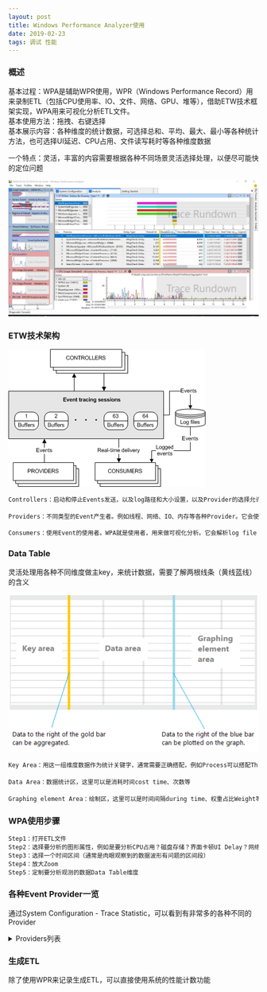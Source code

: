 ```yaml
---
layout: post
title: Windows Performance Analyzer使用
date: 2019-02-23
tags: 调试 性能
---
```


### 概述

基本过程：WPA是辅助WPR使用，WPR（Windows Performance Record）用来录制ETL（包括CPU使用率、IO、文件、网络、GPU、堆等），借助ETW技术框架实现，WPA用来可视化分析ETL文件。  
基本使用方法：拖拽、右键选择  
基本展示内容：各种维度的统计数据，可选择总和、平均、最大、最小等各种统计方法，也可选择UI延迟、CPU占用、文件读写耗时等各种维度数据  

一个特点：灵活，丰富的内容需要根据各种不同场景灵活选择处理，以便尽可能快的定位问题  

![jpg](/images/post/wpt/1.jpg)

### ETW技术架构

![png](/images/post/wpt/etdiag2.png)

```txt
Controllers：启动和停止Events发送，以及log路径和大小设置，以及Provider的选择允许。WPR（Windows Performance Record）就是一个Controller。它会使用StartTrace等API

Providers：不同类型的Event产生者。例如线程、网络、IO、内存等各种Provider。它会使用WriteEvent

Consumers：使用Event的使用者。WPA就是使用者，用来做可视化分析。它会解析log file
```

### Data Table

灵活处理用各种不同维度做主key，来统计数据，需要了解两根线条（黄线蓝线）的含义

![png](/images/post/wpt/3VD_2DataTable.png)  

```txt
Key Area：用这一组维度数据作为统计关键字，通常需要正确搭配，例如Process可以搭配Thread

Data Area：数据统计区，这里可以是消耗时间cost time、次数等

Graphing element Area：绘制区，这里可以是时间间隔during time、权重占比Weight等
```

### WPA使用步骤

```txt
Step1：打开ETL文件
Step2：选择要分析的图形属性，例如是要分析CPU占用？磁盘存储？界面卡顿UI Delay？网络？内存使用？
Step3：选择一个时间区间（通常是肉眼观察到的数据波形有问题的区间段）
Step4：放大Zoom
Step5：定制要分析观测的数据Data Table维度
```

### 各种Event Provider一览

通过System Configuration - Trace Statistic，可以看到有非常多的各种不同的Provider

<details>
<summary>Providers列表</summary>

<table>
  <thead>
    <tr>
      <th>Line #</th>
      <th>Provider Name</th>
      <th>Event Name</th>
      <th>Count</th>
    </tr>
  </thead>
  <tbody>
    <tr>
      <td>1</td>
      <td>d00792da-07b7-40f5-97eb-5d974e054740</td>
      <td><Unknown></td>
      <td>27</td>
    </tr>
    <tr>
      <td>2</td>
      <td>a688ee40-d8d9-4736-b6f9-6b74935ba3b1</td>
      <td><Unknown></td>
      <td>652</td>
    </tr>
    <tr>
      <td>3</td>
      <td>WinSATAssessment</td>
      <td>&nbsp;</td>
      <td>3</td>
    </tr>
    <tr>
      <td>4</td>
      <td>&nbsp;</td>
      <td>WinSAT: WinSPR Compressed Info</td>
      <td>1</td>
    </tr>
    <tr>
      <td>5</td>
      <td>&nbsp;</td>
      <td>WinSAT: Metrics Compressed Info</td>
      <td>1</td>
    </tr>
    <tr>
      <td>6</td>
      <td>&nbsp;</td>
      <td>WinSAT: SystemConfig Compressed Info</td>
      <td>1</td>
    </tr>
    <tr>
      <td>7</td>
      <td>Thread</td>
      <td>&nbsp;</td>
      <td>143991</td>
    </tr>
    <tr>
      <td>8</td>
      <td>&nbsp;</td>
      <td>Thread: Create</td>
      <td>95</td>
    </tr>
    <tr>
      <td>9</td>
      <td>&nbsp;</td>
      <td>Thread: Delete</td>
      <td>159</td>
    </tr>
    <tr>
      <td>10</td>
      <td>&nbsp;</td>
      <td>Thread: Start Rundown</td>
      <td>2490</td>
    </tr>
    <tr>
      <td>11</td>
      <td>&nbsp;</td>
      <td>Thread: End Rundown</td>
      <td>2428</td>
    </tr>
    <tr>
      <td>12</td>
      <td>&nbsp;</td>
      <td>Thread: CSwitch</td>
      <td>85467</td>
    </tr>
    <tr>
      <td>13</td>
      <td>&nbsp;</td>
      <td>Thread: SetPriority</td>
      <td>860</td>
    </tr>
    <tr>
      <td>14</td>
      <td>&nbsp;</td>
      <td>Thread: SetBasePriority</td>
      <td>5362</td>
    </tr>
    <tr>
      <td>15</td>
      <td>&nbsp;</td>
      <td>Thread: ReadyThread</td>
      <td>46270</td>
    </tr>
    <tr>
      <td>16</td>
      <td>&nbsp;</td>
      <td>Thread: Set Page Priority</td>
      <td>167</td>
    </tr>
    <tr>
      <td>17</td>
      <td>&nbsp;</td>
      <td>Thread: Set I/O Priority</td>
      <td>100</td>
    </tr>
    <tr>
      <td>18</td>
      <td>&nbsp;</td>
      <td>Thread [Provider]</td>
      <td>401</td>
    </tr>
    <tr>
      <td>19</td>
      <td>&nbsp;</td>
      <td>Thread: Set Ideal Processor</td>
      <td>97</td>
    </tr>
    <tr>
      <td>20</td>
      <td>&nbsp;</td>
      <td>Thread: Set User Ideal Processor</td>
      <td>95</td>
    </tr>
    <tr>
      <td>21</td>
      <td>SysConfigEx</td>
      <td>&nbsp;</td>
      <td>63</td>
    </tr>
    <tr>
      <td>22</td>
      <td>&nbsp;</td>
      <td>SysConfigEx: BuildInfo</td>
      <td>1</td>
    </tr>
    <tr>
      <td>23</td>
      <td>&nbsp;</td>
      <td>SysConfigEx: SystemPaths</td>
      <td>1</td>
    </tr>
    <tr>
      <td>24</td>
      <td>&nbsp;</td>
      <td>SysConfigEx: UnknownVolume</td>
      <td>1</td>
    </tr>
    <tr>
      <td>25</td>
      <td>&nbsp;</td>
      <td>SysConfigEx: VolumeMapping</td>
      <td>13</td>
    </tr>
    <tr>
      <td>26</td>
      <td>&nbsp;</td>
      <td>SysConfigEx: NetworkInterface</td>
      <td>46</td>
    </tr>
    <tr>
      <td>27</td>
      <td>&nbsp;</td>
      <td>SysConfigEx [Provider]</td>
      <td>1</td>
    </tr>
    <tr>
      <td>28</td>
      <td>SysConfig</td>
      <td>&nbsp;</td>
      <td>455</td>
    </tr>
    <tr>
      <td>29</td>
      <td>&nbsp;</td>
      <td>SysConfig: CPUs</td>
      <td>1</td>
    </tr>
    <tr>
      <td>30</td>
      <td>&nbsp;</td>
      <td>SysConfig: Physical Disks</td>
      <td>2</td>
    </tr>
    <tr>
      <td>31</td>
      <td>&nbsp;</td>
      <td>SysConfig: Logical Disks</td>
      <td>7</td>
    </tr>
    <tr>
      <td>32</td>
      <td>&nbsp;</td>
      <td>SysConfig: Network Cards</td>
      <td>5</td>
    </tr>
    <tr>
      <td>33</td>
      <td>&nbsp;</td>
      <td>SysConfig: Video Adapters</td>
      <td>2</td>
    </tr>
    <tr>
      <td>34</td>
      <td>&nbsp;</td>
      <td>SysConfig: Services</td>
      <td>283</td>
    </tr>
    <tr>
      <td>35</td>
      <td>&nbsp;</td>
      <td>SysConfig: Power Management</td>
      <td>1</td>
    </tr>
    <tr>
      <td>36</td>
      <td>&nbsp;</td>
      <td>SysConfig: IRQs</td>
      <td>16</td>
    </tr>
    <tr>
      <td>37</td>
      <td>&nbsp;</td>
      <td>SysConfig: PnP Devices</td>
      <td>117</td>
    </tr>
    <tr>
      <td>38</td>
      <td>&nbsp;</td>
      <td>SysConfig: NUMA Nodes</td>
      <td>1</td>
    </tr>
    <tr>
      <td>39</td>
      <td>&nbsp;</td>
      <td>SysConfig: Platform</td>
      <td>1</td>
    </tr>
    <tr>
      <td>40</td>
      <td>&nbsp;</td>
      <td>SysConfig: Processor Group Configuration</td>
      <td>1</td>
    </tr>
    <tr>
      <td>41</td>
      <td>&nbsp;</td>
      <td>SysConfig: Processor Mapping</td>
      <td>1</td>
    </tr>
    <tr>
      <td>42</td>
      <td>&nbsp;</td>
      <td>SysConfig: Display DPI</td>
      <td>1</td>
    </tr>
    <tr>
      <td>43</td>
      <td>&nbsp;</td>
      <td>SysConfig: Code Integrity</td>
      <td>1</td>
    </tr>
    <tr>
      <td>44</td>
      <td>&nbsp;</td>
      <td>SysConfig: Machine Id</td>
      <td>1</td>
    </tr>
    <tr>
      <td>45</td>
      <td>&nbsp;</td>
      <td>SysConfig [Provider]</td>
      <td>14</td>
    </tr>
    <tr>
      <td>46</td>
      <td>StackWalk</td>
      <td>Stack Walk</td>
      <td>1260641</td>
    </tr>
    <tr>
      <td>47</td>
      <td>Process</td>
      <td>&nbsp;</td>
      <td>594</td>
    </tr>
    <tr>
      <td>48</td>
      <td>&nbsp;</td>
      <td>Process: Create</td>
      <td>1</td>
    </tr>
    <tr>
      <td>49</td>
      <td>&nbsp;</td>
      <td>Process: Delete</td>
      <td>6</td>
    </tr>
    <tr>
      <td>50</td>
      <td>&nbsp;</td>
      <td>Process: Start Rundown</td>
      <td>154</td>
    </tr>
    <tr>
      <td>51</td>
      <td>&nbsp;</td>
      <td>Process: End Rundown</td>
      <td>149</td>
    </tr>
    <tr>
      <td>52</td>
      <td>&nbsp;</td>
      <td>Process [Provider]</td>
      <td>6</td>
    </tr>
    <tr>
      <td>53</td>
      <td>&nbsp;</td>
      <td>Process: PerfCounters: End</td>
      <td>6</td>
    </tr>
    <tr>
      <td>54</td>
      <td>&nbsp;</td>
      <td>Process: PerfCounters: Rundown</td>
      <td>149</td>
    </tr>
    <tr>
      <td>55</td>
      <td>&nbsp;</td>
      <td>Process: Zombie</td>
      <td>123</td>
    </tr>
    <tr>
      <td>56</td>
      <td>Power</td>
      <td>&nbsp;</td>
      <td>113</td>
    </tr>
    <tr>
      <td>57</td>
      <td>&nbsp;</td>
      <td>Power: Perf State Change</td>
      <td>4</td>
    </tr>
    <tr>
      <td>58</td>
      <td>&nbsp;</td>
      <td>Power: Idle State Change</td>
      <td>109</td>
    </tr>
    <tr>
      <td>59</td>
      <td>Pool</td>
      <td>&nbsp;</td>
      <td>626357</td>
    </tr>
    <tr>
      <td>60</td>
      <td>&nbsp;</td>
      <td>Pool: Allocate</td>
      <td>241999</td>
    </tr>
    <tr>
      <td>61</td>
      <td>&nbsp;</td>
      <td>Pool: Allocate Session</td>
      <td>7365</td>
    </tr>
    <tr>
      <td>62</td>
      <td>&nbsp;</td>
      <td>Pool: Free</td>
      <td>368975</td>
    </tr>
    <tr>
      <td>63</td>
      <td>&nbsp;</td>
      <td>Pool: Free Session</td>
      <td>7643</td>
    </tr>
    <tr>
      <td>64</td>
      <td>&nbsp;</td>
      <td>Pool: PoolSnap Start Rundown</td>
      <td>24</td>
    </tr>
    <tr>
      <td>65</td>
      <td>&nbsp;</td>
      <td>Pool: PoolSnap End Rundown</td>
      <td>24</td>
    </tr>
    <tr>
      <td>66</td>
      <td>&nbsp;</td>
      <td>Pool: BigPoolSnap Start Rundown</td>
      <td>149</td>
    </tr>
    <tr>
      <td>67</td>
      <td>&nbsp;</td>
      <td>Pool: BigPoolSnap End Rundown</td>
      <td>146</td>
    </tr>
    <tr>
      <td>68</td>
      <td>&nbsp;</td>
      <td>Pool: PoolSnap Session Start Rundown</td>
      <td>5</td>
    </tr>
    <tr>
      <td>69</td>
      <td>&nbsp;</td>
      <td>Pool: PoolSnap Session End Rundown</td>
      <td>5</td>
    </tr>
    <tr>
      <td>70</td>
      <td>&nbsp;</td>
      <td>Pool: BigPoolSnap Session Start Rundown</td>
      <td>11</td>
    </tr>
    <tr>
      <td>71</td>
      <td>&nbsp;</td>
      <td>Pool: BigPoolSnap Session End Rundown</td>
      <td>11</td>
    </tr>
    <tr>
      <td>72</td>
      <td>Perfinfo</td>
      <td>&nbsp;</td>
      <td>1568074</td>
    </tr>
    <tr>
      <td>73</td>
      <td>&nbsp;</td>
      <td>Mark</td>
      <td>3</td>
    </tr>
    <tr>
      <td>74</td>
      <td>&nbsp;</td>
      <td>Sampled Profile</td>
      <td>13853</td>
    </tr>
    <tr>
      <td>75</td>
      <td>&nbsp;</td>
      <td>Message Signaled Interrupt</td>
      <td>5468</td>
    </tr>
    <tr>
      <td>76</td>
      <td>&nbsp;</td>
      <td>SysCall: Enter</td>
      <td>769129</td>
    </tr>
    <tr>
      <td>77</td>
      <td>&nbsp;</td>
      <td>SysCall: Exit</td>
      <td>767373</td>
    </tr>
    <tr>
      <td>78</td>
      <td>&nbsp;</td>
      <td>Interrupt</td>
      <td>190</td>
    </tr>
    <tr>
      <td>79</td>
      <td>&nbsp;</td>
      <td>Dpc</td>
      <td>12056</td>
    </tr>
    <tr>
      <td>80</td>
      <td>&nbsp;</td>
      <td>Sampled Profile Freq: Start Rundown</td>
      <td>1</td>
    </tr>
    <tr>
      <td>81</td>
      <td>&nbsp;</td>
      <td>Sampled Profile Freq: End Rundown</td>
      <td>1</td>
    </tr>
    <tr>
      <td>82</td>
      <td>PageFault</td>
      <td>&nbsp;</td>
      <td>135319</td>
    </tr>
    <tr>
      <td>83</td>
      <td>&nbsp;</td>
      <td>PageFault: Transition</td>
      <td>38820</td>
    </tr>
    <tr>
      <td>84</td>
      <td>&nbsp;</td>
      <td>PageFault: Demand Zero</td>
      <td>47925</td>
    </tr>
    <tr>
      <td>85</td>
      <td>&nbsp;</td>
      <td>PageFault: Copy on Write</td>
      <td>76</td>
    </tr>
    <tr>
      <td>86</td>
      <td>&nbsp;</td>
      <td>PageFault: Guard Page</td>
      <td>60</td>
    </tr>
    <tr>
      <td>87</td>
      <td>&nbsp;</td>
      <td>PageFault: Hard Page Fault</td>
      <td>16401</td>
    </tr>
    <tr>
      <td>88</td>
      <td>&nbsp;</td>
      <td>PageFault [Provider]</td>
      <td>34</td>
    </tr>
    <tr>
      <td>89</td>
      <td>&nbsp;</td>
      <td>Hardfault</td>
      <td>5150</td>
    </tr>
    <tr>
      <td>90</td>
      <td>&nbsp;</td>
      <td>Memory: VirtualAlloc</td>
      <td>1269</td>
    </tr>
    <tr>
      <td>91</td>
      <td>&nbsp;</td>
      <td>Memory: VirtualFree</td>
      <td>855</td>
    </tr>
    <tr>
      <td>92</td>
      <td>&nbsp;</td>
      <td>Memory: MemInfo</td>
      <td>27</td>
    </tr>
    <tr>
      <td>93</td>
      <td>&nbsp;</td>
      <td>Memory: MMStat</td>
      <td>1</td>
    </tr>
    <tr>
      <td>94</td>
      <td>&nbsp;</td>
      <td>Memory: MemInfoExWS</td>
      <td>27</td>
    </tr>
    <tr>
      <td>95</td>
      <td>&nbsp;</td>
      <td>Memory: MemInfoExSessionWS</td>
      <td>27</td>
    </tr>
    <tr>
      <td>96</td>
      <td>&nbsp;</td>
      <td>Memory: VirtualAlloc Start Rundown</td>
      <td>12434</td>
    </tr>
    <tr>
      <td>97</td>
      <td>&nbsp;</td>
      <td>Memory: VirtualAlloc End Rundown</td>
      <td>12213</td>
    </tr>
    <tr>
      <td>98</td>
      <td>Microsoft-Windows-Win32k</td>
      <td>&nbsp;</td>
      <td>13925</td>
    </tr>
    <tr>
      <td>99</td>
      <td>&nbsp;</td>
      <td>Microsoft-Windows-Win32k/ThreadInfoRundown/win:Info</td>
      <td>778</td>
    </tr>
    <tr>
      <td>100</td>
      <td>&nbsp;</td>
      <td>Microsoft-Windows-Win32k/QueuePostMessage/win:Info</td>
      <td>4994</td>
    </tr>
    <tr>
      <td>101</td>
      <td>&nbsp;</td>
      <td>Microsoft-Windows-Win32k/SendMessage/win:Start</td>
      <td>31</td>
    </tr>
    <tr>
      <td>102</td>
      <td>&nbsp;</td>
      <td>Microsoft-Windows-Win32k/RetrievePostMessage/win:Info</td>
      <td>7296</td>
    </tr>
    <tr>
      <td>103</td>
      <td>&nbsp;</td>
      <td>Microsoft-Windows-Win32k/RetrieveSendMessage/win:Start</td>
      <td>31</td>
    </tr>
    <tr>
      <td>104</td>
      <td>&nbsp;</td>
      <td>Microsoft-Windows-Win32k/RetrieveInputMessage/win:Info</td>
      <td>201</td>
    </tr>
    <tr>
      <td>105</td>
      <td>&nbsp;</td>
      <td>Microsoft-Windows-Win32k/RetrievePseudoMessage/win:Info</td>
      <td>37</td>
    </tr>
    <tr>
      <td>106</td>
      <td>&nbsp;</td>
      <td>Microsoft-Windows-Win32k/WakePump/win:Info</td>
      <td>228</td>
    </tr>
    <tr>
      <td>107</td>
      <td>&nbsp;</td>
      <td>Microsoft-Windows-Win32k/SendMessage/win:Stop</td>
      <td>31</td>
    </tr>
    <tr>
      <td>108</td>
      <td>&nbsp;</td>
      <td>Microsoft-Windows-Win32k/RetrieveSendMessage/win:Stop</td>
      <td>31</td>
    </tr>
    <tr>
      <td>109</td>
      <td>&nbsp;</td>
      <td>Microsoft-Windows-Win32k/QueueInputMessage/win:Info</td>
      <td>196</td>
    </tr>
    <tr>
      <td>110</td>
      <td>&nbsp;</td>
      <td>Microsoft-Windows-Win32k/DispatchMessage/win:Start</td>
      <td>28</td>
    </tr>
    <tr>
      <td>111</td>
      <td>&nbsp;</td>
      <td>Microsoft-Windows-Win32k/DispatchMessage/win:Stop</td>
      <td>28</td>
    </tr>
    <tr>
      <td>112</td>
      <td>&nbsp;</td>
      <td>Microsoft-Windows-Win32k/QueueNullPostMessage/win:Info</td>
      <td>15</td>
    </tr>
    <tr>
      <td>113</td>
      <td>Microsoft-Windows-UserModePowerService</td>
      <td>&nbsp;</td>
      <td>310</td>
    </tr>
    <tr>
      <td>114</td>
      <td>&nbsp;</td>
      <td>Microsoft-Windows-UserModePowerService/RundownPlatformRole/win:Info</td>
      <td>1</td>
    </tr>
    <tr>
      <td>115</td>
      <td>&nbsp;</td>
      <td>Microsoft-Windows-UserModePowerService/RundownPowerScheme/win:Info</td>
      <td>1</td>
    </tr>
    <tr>
      <td>116</td>
      <td>&nbsp;</td>
      <td>Microsoft-Windows-UserModePowerService/RundownAcPowerSetting/win:Info</td>
      <td>140</td>
    </tr>
    <tr>
      <td>117</td>
      <td>&nbsp;</td>
      <td>Microsoft-Windows-UserModePowerService/RundownDcPowerSetting/win:Info</td>
      <td>140</td>
    </tr>
    <tr>
      <td>118</td>
      <td>&nbsp;</td>
      <td>Microsoft-Windows-UserModePowerService/RundownBatteryInformation/win:Info</td>
      <td>1</td>
    </tr>
    <tr>
      <td>119</td>
      <td>&nbsp;</td>
      <td>Microsoft-Windows-UserModePowerService/RundownBatteryStatus/win:Info</td>
      <td>1</td>
    </tr>
    <tr>
      <td>120</td>
      <td>&nbsp;</td>
      <td>Microsoft-Windows-UserModePowerService/RundownBrightnessCapability/win:Info</td>
      <td>1</td>
    </tr>
    <tr>
      <td>121</td>
      <td>&nbsp;</td>
      <td>Microsoft-Windows-UserModePowerService/RundownPowerSource/win:Info</td>
      <td>1</td>
    </tr>
    <tr>
      <td>122</td>
      <td>&nbsp;</td>
      <td>Microsoft-Windows-UserModePowerService/RundownOverrideConfiguration/win:Info</td>
      <td>1</td>
    </tr>
    <tr>
      <td>123</td>
      <td>&nbsp;</td>
      <td>Microsoft-Windows-UserModePowerService/RundownPowerProfileSetting/win:Info</td>
      <td>7</td>
    </tr>
    <tr>
      <td>124</td>
      <td>&nbsp;</td>
      <td>Microsoft-Windows-UserModePowerService/RundownSmartUserPresenceState/win:Info</td>
      <td>1</td>
    </tr>
    <tr>
      <td>125</td>
      <td>&nbsp;</td>
      <td>Microsoft-Windows-UserModePowerService/RundownOverlaySchemePowerSetting/win:Info</td>
      <td>11</td>
    </tr>
    <tr>
      <td>126</td>
      <td>&nbsp;</td>
      <td>Microsoft-Windows-UserModePowerService/RundownActualOverlayPowerScheme/win:Info</td>
      <td>2</td>
    </tr>
    <tr>
      <td>127</td>
      <td>&nbsp;</td>
      <td>Microsoft-Windows-UserModePowerService/RundownEffectiveOverlayPowerScheme/win:Info</td>
      <td>1</td>
    </tr>
    <tr>
      <td>128</td>
      <td>&nbsp;</td>
      <td>Microsoft-Windows-UserModePowerService/RundownOverlaySuspendReason/win:Info</td>
      <td>1</td>
    </tr>
    <tr>
      <td>129</td>
      <td>Microsoft-Windows-TCPIP</td>
      <td>&nbsp;</td>
      <td>1930</td>
    </tr>
    <tr>
      <td>130</td>
      <td>&nbsp;</td>
      <td>Microsoft-Windows-TCPIP/TcpEndpointCreation/win:Info</td>
      <td>12</td>
    </tr>
    <tr>
      <td>131</td>
      <td>&nbsp;</td>
      <td>Microsoft-Windows-TCPIP/TcpRequestConnect/win:Info</td>
      <td>3</td>
    </tr>
    <tr>
      <td>132</td>
      <td>&nbsp;</td>
      <td>Microsoft-Windows-TCPIP/TcpInspectConnectComplete/win:Info</td>
      <td>3</td>
    </tr>
    <tr>
      <td>133</td>
      <td>&nbsp;</td>
      <td>Microsoft-Windows-TCPIP/TcpTcbSynSend/win:Info</td>
      <td>3</td>
    </tr>
    <tr>
      <td>134</td>
      <td>&nbsp;</td>
      <td>Microsoft-Windows-TCPIP/TcpBindEndpointComplete/win:Info</td>
      <td>3</td>
    </tr>
    <tr>
      <td>135</td>
      <td>&nbsp;</td>
      <td>Microsoft-Windows-TCPIP/TcpCloseEndpoint/win:Info</td>
      <td>16</td>
    </tr>
    <tr>
      <td>136</td>
      <td>&nbsp;</td>
      <td>Microsoft-Windows-TCPIP/TcpCreateEndpointComplete/win:Info</td>
      <td>12</td>
    </tr>
    <tr>
      <td>137</td>
      <td>&nbsp;</td>
      <td>Microsoft-Windows-TCPIP/TcpConnectTcbProceeding/win:Info</td>
      <td>3</td>
    </tr>
    <tr>
      <td>138</td>
      <td>&nbsp;</td>
      <td>Microsoft-Windows-TCPIP/TcpConnectTcbComplete/win:Info</td>
      <td>1</td>
    </tr>
    <tr>
      <td>139</td>
      <td>&nbsp;</td>
      <td>Microsoft-Windows-TCPIP/TcpConnectTcbFailure/win:Info</td>
      <td>2</td>
    </tr>
    <tr>
      <td>140</td>
      <td>&nbsp;</td>
      <td>Microsoft-Windows-TCPIP/TcpCloseTcbRequest/win:Info</td>
      <td>5</td>
    </tr>
    <tr>
      <td>141</td>
      <td>&nbsp;</td>
      <td>Microsoft-Windows-TCPIP/TcpAbortTcbRequest/win:Info</td>
      <td>4</td>
    </tr>
    <tr>
      <td>142</td>
      <td>&nbsp;</td>
      <td>Microsoft-Windows-TCPIP/TcpAbortTcbComplete/win:Info</td>
      <td>4</td>
    </tr>
    <tr>
      <td>143</td>
      <td>&nbsp;</td>
      <td>Microsoft-Windows-TCPIP/TcpShutdownTcb/win:Info</td>
      <td>6</td>
    </tr>
    <tr>
      <td>144</td>
      <td>&nbsp;</td>
      <td>Microsoft-Windows-TCPIP/TcpDisconnectTcbRtoTimeout/win:Info</td>
      <td>2</td>
    </tr>
    <tr>
      <td>145</td>
      <td>&nbsp;</td>
      <td>Microsoft-Windows-TCPIP/TcpTcbStateChange/win:Info</td>
      <td>10</td>
    </tr>
    <tr>
      <td>146</td>
      <td>&nbsp;</td>
      <td>Microsoft-Windows-TCPIP/TcpTcbStartTimer/win:Info</td>
      <td>68</td>
    </tr>
    <tr>
      <td>147</td>
      <td>&nbsp;</td>
      <td>Microsoft-Windows-TCPIP/TcpTcbStopTimer/win:Info</td>
      <td>124</td>
    </tr>
    <tr>
      <td>148</td>
      <td>&nbsp;</td>
      <td>Microsoft-Windows-TCPIP/TcpTcbExpireTimer/win:Info</td>
      <td>7</td>
    </tr>
    <tr>
      <td>149</td>
      <td>&nbsp;</td>
      <td>Microsoft-Windows-TCPIP/TcpDataTransferReceive/win:Info</td>
      <td>118</td>
    </tr>
    <tr>
      <td>150</td>
      <td>&nbsp;</td>
      <td>Microsoft-Windows-TCPIP/TcpSetTcpOption/win:Info</td>
      <td>1</td>
    </tr>
    <tr>
      <td>151</td>
      <td>&nbsp;</td>
      <td>Microsoft-Windows-TCPIP/TcpReceiveRequest/win:Info</td>
      <td>6</td>
    </tr>
    <tr>
      <td>152</td>
      <td>&nbsp;</td>
      <td>Microsoft-Windows-TCPIP/TcpDeliveryIndicated/win:Info</td>
      <td>54</td>
    </tr>
    <tr>
      <td>153</td>
      <td>&nbsp;</td>
      <td>Microsoft-Windows-TCPIP/TcpDeliverySatisfied/win:Info</td>
      <td>5</td>
    </tr>
    <tr>
      <td>154</td>
      <td>&nbsp;</td>
      <td>Microsoft-Windows-TCPIP/TcpSendPosted/win:Info</td>
      <td>57</td>
    </tr>
    <tr>
      <td>155</td>
      <td>&nbsp;</td>
      <td>Microsoft-Windows-TCPIP/TcpSendTransmitted/win:Info</td>
      <td>57</td>
    </tr>
    <tr>
      <td>156</td>
      <td>&nbsp;</td>
      <td>Microsoft-Windows-TCPIP/TcpSendAdvance/win:Info</td>
      <td>58</td>
    </tr>
    <tr>
      <td>157</td>
      <td>&nbsp;</td>
      <td>Microsoft-Windows-TCPIP/TcpSrttMeasurementStarted/win:Info</td>
      <td>60</td>
    </tr>
    <tr>
      <td>158</td>
      <td>&nbsp;</td>
      <td>Microsoft-Windows-TCPIP/TcpSrttMeasurementComplete/win:Info</td>
      <td>58</td>
    </tr>
    <tr>
      <td>159</td>
      <td>&nbsp;</td>
      <td>Microsoft-Windows-TCPIP/TcpSrttMeasurementCancelled/win:Info</td>
      <td>2</td>
    </tr>
    <tr>
      <td>160</td>
      <td>&nbsp;</td>
      <td>Microsoft-Windows-TCPIP/UdpEndpointSendMessages/win:Info</td>
      <td>1</td>
    </tr>
    <tr>
      <td>161</td>
      <td>&nbsp;</td>
      <td>Microsoft-Windows-TCPIP/UdpEndpointReceiveMessages/win:Info</td>
      <td>1</td>
    </tr>
    <tr>
      <td>162</td>
      <td>&nbsp;</td>
      <td>Microsoft-Windows-TCPIP/TcpDeliveryFlush/win:Info</td>
      <td>4</td>
    </tr>
    <tr>
      <td>163</td>
      <td>&nbsp;</td>
      <td>Microsoft-Windows-TCPIP/TcpConnectRestransmit/win:Info</td>
      <td>2</td>
    </tr>
    <tr>
      <td>164</td>
      <td>&nbsp;</td>
      <td>Microsoft-Windows-TCPIP/TcpAcquirePort/win:Info</td>
      <td>3</td>
    </tr>
    <tr>
      <td>165</td>
      <td>&nbsp;</td>
      <td>Microsoft-Windows-TCPIP/TcpAcquireWeakRefPort/win:Info</td>
      <td>3</td>
    </tr>
    <tr>
      <td>166</td>
      <td>&nbsp;</td>
      <td>Microsoft-Windows-TCPIP/TcpReleasePort/win:Info</td>
      <td>14</td>
    </tr>
    <tr>
      <td>167</td>
      <td>&nbsp;</td>
      <td>Microsoft-Windows-TCPIP/TcpFlushSack/win:Info</td>
      <td>2</td>
    </tr>
    <tr>
      <td>168</td>
      <td>&nbsp;</td>
      <td>Microsoft-Windows-TCPIP/IpInterfaceRundown/win:Info</td>
      <td>10</td>
    </tr>
    <tr>
      <td>169</td>
      <td>&nbsp;</td>
      <td>Microsoft-Windows-TCPIP/TcpipReceiveSlowPath/win:Info</td>
      <td>16</td>
    </tr>
    <tr>
      <td>170</td>
      <td>&nbsp;</td>
      <td>Microsoft-Windows-TCPIP/TcpipSendSlowPath/win:Info</td>
      <td>141</td>
    </tr>
    <tr>
      <td>171</td>
      <td>&nbsp;</td>
      <td>Microsoft-Windows-TCPIP/TcpTemplateParameters/win:Info</td>
      <td>1</td>
    </tr>
    <tr>
      <td>172</td>
      <td>&nbsp;</td>
      <td>Microsoft-Windows-TCPIP/TcpTemplateChanged/win:Info</td>
      <td>3</td>
    </tr>
    <tr>
      <td>173</td>
      <td>&nbsp;</td>
      <td>Microsoft-Windows-TCPIP/TcpCwndRestart/win:Info</td>
      <td>58</td>
    </tr>
    <tr>
      <td>174</td>
      <td>&nbsp;</td>
      <td>Microsoft-Windows-TCPIP/RssBindingRundown/win:Info</td>
      <td>1</td>
    </tr>
    <tr>
      <td>175</td>
      <td>&nbsp;</td>
      <td>Microsoft-Windows-TCPIP/RssPortRundown/win:Info</td>
      <td>1</td>
    </tr>
    <tr>
      <td>176</td>
      <td>&nbsp;</td>
      <td>Microsoft-Windows-TCPIP/TcpConnectionRundown/win:Info</td>
      <td>32</td>
    </tr>
    <tr>
      <td>177</td>
      <td>&nbsp;</td>
      <td>Microsoft-Windows-TCPIP//win:Info</td>
      <td>136</td>
    </tr>
    <tr>
      <td>178</td>
      <td>&nbsp;</td>
      <td>Microsoft-Windows-TCPIP/IpNeighborState/win:Info</td>
      <td>1</td>
    </tr>
    <tr>
      <td>179</td>
      <td>&nbsp;</td>
      <td>Microsoft-Windows-TCPIP/IpNeighborDiscovery/win:Info</td>
      <td>2</td>
    </tr>
    <tr>
      <td>180</td>
      <td>&nbsp;</td>
      <td>Microsoft-Windows-TCPIP/IpSourceAddressSelection/win:Info</td>
      <td>16</td>
    </tr>
    <tr>
      <td>181</td>
      <td>&nbsp;</td>
      <td>Microsoft-Windows-TCPIP/IpSortedAddressPairs/win:Info</td>
      <td>26</td>
    </tr>
    <tr>
      <td>182</td>
      <td>&nbsp;</td>
      <td>Microsoft-Windows-TCPIP/TcpDataTransferCumAck/win:Info</td>
      <td>57</td>
    </tr>
    <tr>
      <td>183</td>
      <td>&nbsp;</td>
      <td>Microsoft-Windows-TCPIP/TcpDataTransferSend/win:Info</td>
      <td>123</td>
    </tr>
    <tr>
      <td>184</td>
      <td>&nbsp;</td>
      <td>Microsoft-Windows-TCPIP/TcpDataTransferRttSample/win:Info</td>
      <td>58</td>
    </tr>
    <tr>
      <td>185</td>
      <td>&nbsp;</td>
      <td>Microsoft-Windows-TCPIP/TcpDataTransferRetransmitRound/win:Info</td>
      <td>2</td>
    </tr>
    <tr>
      <td>186</td>
      <td>&nbsp;</td>
      <td>Microsoft-Windows-TCPIP/TcpipNblOob/win:Info</td>
      <td>39</td>
    </tr>
    <tr>
      <td>187</td>
      <td>&nbsp;</td>
      <td>Microsoft-Windows-TCPIP/TcpipRouteLookup/win:Info</td>
      <td>56</td>
    </tr>
    <tr>
      <td>188</td>
      <td>&nbsp;</td>
      <td>Microsoft-Windows-TCPIP/TcpipSrcAddrLookup/win:Info</td>
      <td>8</td>
    </tr>
    <tr>
      <td>189</td>
      <td>&nbsp;</td>
      <td>Microsoft-Windows-TCPIP/Memory/win:Info</td>
      <td>6</td>
    </tr>
    <tr>
      <td>190</td>
      <td>&nbsp;</td>
      <td>Microsoft-Windows-TCPIP/TcpAssociateNameResContext/win:Info</td>
      <td>2</td>
    </tr>
    <tr>
      <td>191</td>
      <td>&nbsp;</td>
      <td>Microsoft-Windows-TCPIP/TcpInspectConnectWithNameResContext/win:Info</td>
      <td>1</td>
    </tr>
    <tr>
      <td>192</td>
      <td>&nbsp;</td>
      <td>Microsoft-Windows-TCPIP/IpRouteBlocked/win:Info</td>
      <td>1</td>
    </tr>
    <tr>
      <td>193</td>
      <td>&nbsp;</td>
      <td>Microsoft-Windows-TCPIP/TcpTailLossProbe/win:Info</td>
      <td>3</td>
    </tr>
    <tr>
      <td>194</td>
      <td>&nbsp;</td>
      <td>Microsoft-Windows-TCPIP/TcpRack/win:Info</td>
      <td>11</td>
    </tr>
    <tr>
      <td>195</td>
      <td>&nbsp;</td>
      <td>Microsoft-Windows-TCPIP/UdpCreateEndpointComplete/win:Info</td>
      <td>10</td>
    </tr>
    <tr>
      <td>196</td>
      <td>&nbsp;</td>
      <td>Microsoft-Windows-TCPIP/UdpBindEndpointComplete/win:Info</td>
      <td>3</td>
    </tr>
    <tr>
      <td>197</td>
      <td>&nbsp;</td>
      <td>Microsoft-Windows-TCPIP/UdpCloseEndpointBound/win:Info</td>
      <td>3</td>
    </tr>
    <tr>
      <td>198</td>
      <td>&nbsp;</td>
      <td>Microsoft-Windows-TCPIP/UdpCloseEndpointUnBound/win:Info</td>
      <td>7</td>
    </tr>
    <tr>
      <td>199</td>
      <td>&nbsp;</td>
      <td>Microsoft-Windows-TCPIP/IcmpSendRecv/win:Info</td>
      <td>8</td>
    </tr>
    <tr>
      <td>200</td>
      <td>&nbsp;</td>
      <td>Microsoft-Windows-TCPIP/TcpSendComplete/win:Info</td>
      <td>57</td>
    </tr>
    <tr>
      <td>201</td>
      <td>&nbsp;</td>
      <td>Microsoft-Windows-TCPIP/TcpCubicDataTransferCumAck/win:Info</td>
      <td>3</td>
    </tr>
    <tr>
      <td>202</td>
      <td>&nbsp;</td>
      <td>Microsoft-Windows-TCPIP/IpRouteDGDStateChange/win:Info</td>
      <td>1</td>
    </tr>
    <tr>
      <td>203</td>
      <td>&nbsp;</td>
      <td>Microsoft-Windows-TCPIP/IpRouteRundown/win:Info</td>
      <td>34</td>
    </tr>
    <tr>
      <td>204</td>
      <td>&nbsp;</td>
      <td>Microsoft-Windows-TCPIP/InetInspect/win:Info</td>
      <td>171</td>
    </tr>
    <tr>
      <td>205</td>
      <td>&nbsp;</td>
      <td>Microsoft-Windows-TCPIP/TcpipSourceConstraint/win:Info</td>
      <td>2</td>
    </tr>
    <tr>
      <td>206</td>
      <td>&nbsp;</td>
      <td>Microsoft-Windows-TCPIP/RemoteEndpoint/win:Info</td>
      <td>26</td>
    </tr>
    <tr>
      <td>207</td>
      <td>Microsoft-Windows-StorPort</td>
      <td>&nbsp;</td>
      <td>15747</td>
    </tr>
    <tr>
      <td>208</td>
      <td>&nbsp;</td>
      <td>Microsoft-Windows-StorPort/Port/win:Info</td>
      <td>2632</td>
    </tr>
    <tr>
      <td>209</td>
      <td>&nbsp;</td>
      <td>Microsoft-Windows-StorPort/Port/Dispatch</td>
      <td>2615</td>
    </tr>
    <tr>
      <td>210</td>
      <td>&nbsp;</td>
      <td>Microsoft-Windows-StorPort/Port/Completion</td>
      <td>2615</td>
    </tr>
    <tr>
      <td>211</td>
      <td>&nbsp;</td>
      <td>Microsoft-Windows-StorPort/Port/Queue</td>
      <td>5265</td>
    </tr>
    <tr>
      <td>212</td>
      <td>&nbsp;</td>
      <td>Microsoft-Windows-StorPort/Port/win:Start</td>
      <td>8</td>
    </tr>
    <tr>
      <td>213</td>
      <td>&nbsp;</td>
      <td>Microsoft-Windows-StorPort/Port/win:Stop</td>
      <td>8</td>
    </tr>
    <tr>
      <td>214</td>
      <td>&nbsp;</td>
      <td>Microsoft-Windows-StorPort/Isr/Completion</td>
      <td>2604</td>
    </tr>
    <tr>
      <td>215</td>
      <td>Microsoft-Windows-Search-Core</td>
      <td>&nbsp;</td>
      <td>39</td>
    </tr>
    <tr>
      <td>216</td>
      <td>&nbsp;</td>
      <td>Microsoft-Windows-Search-Core/USN_Notify/win:Info</td>
      <td>8</td>
    </tr>
    <tr>
      <td>217</td>
      <td>&nbsp;</td>
      <td>Microsoft-Windows-Search-Core/Gatherer_OnDataChange_Track_Url/win:Info</td>
      <td>8</td>
    </tr>
    <tr>
      <td>218</td>
      <td>&nbsp;</td>
      <td>Microsoft-Windows-Search-Core/ETWLogging/win:Info</td>
      <td>9</td>
    </tr>
    <tr>
      <td>219</td>
      <td>&nbsp;</td>
      <td>Microsoft-Windows-Search-Core/FileChangeTracker_ProcessUSN/win:Start</td>
      <td>7</td>
    </tr>
    <tr>
      <td>220</td>
      <td>&nbsp;</td>
      <td>Microsoft-Windows-Search-Core/FileChangeTracker_ProcessUSN/win:Stop</td>
      <td>7</td>
    </tr>
    <tr>
      <td>221</td>
      <td>Microsoft-Windows-ReadyBoostDriver</td>
      <td>Microsoft-Windows-ReadyBoostDriver/GlobalStats/win:Info</td>
      <td>2</td>
    </tr>
    <tr>
      <td>222</td>
      <td>Microsoft-Windows-RPC</td>
      <td>&nbsp;</td>
      <td>2473</td>
    </tr>
    <tr>
      <td>223</td>
      <td>&nbsp;</td>
      <td>Microsoft-Windows-RPC/RpcClientCall/win:Start</td>
      <td>201</td>
    </tr>
    <tr>
      <td>224</td>
      <td>&nbsp;</td>
      <td>Microsoft-Windows-RPC/RpcServerCall/win:Start</td>
      <td>1036</td>
    </tr>
    <tr>
      <td>225</td>
      <td>&nbsp;</td>
      <td>Microsoft-Windows-RPC/RpcClientCall/win:Stop</td>
      <td>199</td>
    </tr>
    <tr>
      <td>226</td>
      <td>&nbsp;</td>
      <td>Microsoft-Windows-RPC/RpcServerCall/win:Stop</td>
      <td>1037</td>
    </tr>
    <tr>
      <td>227</td>
      <td>Microsoft-Windows-ProcessStateManager</td>
      <td>Microsoft-Windows-ProcessStateManager/StateChange/win:Info</td>
      <td>124</td>
    </tr>
    <tr>
      <td>228</td>
      <td>Microsoft-Windows-Performance-Recorder-Control</td>
      <td>&nbsp;</td>
      <td>96</td>
    </tr>
    <tr>
      <td>229</td>
      <td>&nbsp;</td>
      <td>Microsoft-Windows-Performance-Recorder-Control/Perf_LoadProfileFromString/win:Start</td>
      <td>3</td>
    </tr>
    <tr>
      <td>230</td>
      <td>&nbsp;</td>
      <td>Microsoft-Windows-Performance-Recorder-Control/Perf_LoadProfileFromString/win:Stop</td>
      <td>3</td>
    </tr>
    <tr>
      <td>231</td>
      <td>&nbsp;</td>
      <td>Microsoft-Windows-Performance-Recorder-Control/Perf_AddProfileToCollection/win:Start</td>
      <td>3</td>
    </tr>
    <tr>
      <td>232</td>
      <td>&nbsp;</td>
      <td>Microsoft-Windows-Performance-Recorder-Control/Perf_AddProfileToCollection/win:Stop</td>
      <td>3</td>
    </tr>
    <tr>
      <td>233</td>
      <td>&nbsp;</td>
      <td>Microsoft-Windows-Performance-Recorder-Control/Perf_LoadTraceMergePropertiesFromFile/win:Start</td>
      <td>3</td>
    </tr>
    <tr>
      <td>234</td>
      <td>&nbsp;</td>
      <td>Microsoft-Windows-Performance-Recorder-Control/Perf_LoadTraceMergePropertiesFromFile/win:Stop</td>
      <td>3</td>
    </tr>
    <tr>
      <td>235</td>
      <td>&nbsp;</td>
      <td>Microsoft-Windows-Performance-Recorder-Control/Perf_StartProfiles/win:Stop</td>
      <td>1</td>
    </tr>
    <tr>
      <td>236</td>
      <td>&nbsp;</td>
      <td>Microsoft-Windows-Performance-Recorder-Control/Perf_StopProfiles/win:Start</td>
      <td>1</td>
    </tr>
    <tr>
      <td>237</td>
      <td>&nbsp;</td>
      <td>Microsoft-Windows-Performance-Recorder-Control/Perf_QueryProfiles/win:Start</td>
      <td>2</td>
    </tr>
    <tr>
      <td>238</td>
      <td>&nbsp;</td>
      <td>Microsoft-Windows-Performance-Recorder-Control/Perf_QueryProfiles/win:Stop</td>
      <td>2</td>
    </tr>
    <tr>
      <td>239</td>
      <td>&nbsp;</td>
      <td>Microsoft-Windows-Performance-Recorder-Control/Perf_ControlProgressHandlerBegin/win:Start</td>
      <td>1</td>
    </tr>
    <tr>
      <td>240</td>
      <td>&nbsp;</td>
      <td>Microsoft-Windows-Performance-Recorder-Control/Perf_ControlProgressHandlerBegin/win:Stop</td>
      <td>1</td>
    </tr>
    <tr>
      <td>241</td>
      <td>&nbsp;</td>
      <td>Microsoft-Windows-Performance-Recorder-Control/Perf_ControlProgressHandlerUpdate/win:Start</td>
      <td>34</td>
    </tr>
    <tr>
      <td>242</td>
      <td>&nbsp;</td>
      <td>Microsoft-Windows-Performance-Recorder-Control/Perf_ControlProgressHandlerUpdate/win:Stop</td>
      <td>34</td>
    </tr>
    <tr>
      <td>243</td>
      <td>&nbsp;</td>
      <td>Microsoft-Windows-Performance-Recorder-Control/Perf_ControlProgressHandlerEnd/win:Start</td>
      <td>1</td>
    </tr>
    <tr>
      <td>244</td>
      <td>&nbsp;</td>
      <td>Microsoft-Windows-Performance-Recorder-Control/Perf_ControlProgressHandlerEnd/win:Stop</td>
      <td>1</td>
    </tr>
    <tr>
      <td>245</td>
      <td>Microsoft-Windows-Networking-Correlation</td>
      <td>&nbsp;</td>
      <td>3381</td>
    </tr>
    <tr>
      <td>246</td>
      <td>&nbsp;</td>
      <td>Microsoft-Windows-Networking-Correlation//win:Start</td>
      <td>423</td>
    </tr>
    <tr>
      <td>247</td>
      <td>&nbsp;</td>
      <td>Microsoft-Windows-Networking-Correlation//win:Stop</td>
      <td>376</td>
    </tr>
    <tr>
      <td>248</td>
      <td>&nbsp;</td>
      <td>Microsoft-Windows-Networking-Correlation//win:Send</td>
      <td>2582</td>
    </tr>
    <tr>
      <td>249</td>
      <td>Microsoft-Windows-Kernel-StoreMgr</td>
      <td>Microsoft-Windows-Kernel-StoreMgr/StoreRundown/win:Info</td>
      <td>30</td>
    </tr>
    <tr>
      <td>250</td>
      <td>Microsoft-Windows-Kernel-Processor-Power</td>
      <td>&nbsp;</td>
      <td>190</td>
    </tr>
    <tr>
      <td>251</td>
      <td>&nbsp;</td>
      <td>Microsoft-Windows-Kernel-Processor-Power/IdleAccountingRundown/win:Info</td>
      <td>4</td>
    </tr>
    <tr>
      <td>252</td>
      <td>&nbsp;</td>
      <td>Microsoft-Windows-Kernel-Processor-Power/ProcessorFirmwareRundown/win:Info</td>
      <td>4</td>
    </tr>
    <tr>
      <td>253</td>
      <td>&nbsp;</td>
      <td>Microsoft-Windows-Kernel-Processor-Power/PTStateDomainFirmwareRundown/win:Info</td>
      <td>1</td>
    </tr>
    <tr>
      <td>254</td>
      <td>&nbsp;</td>
      <td>Microsoft-Windows-Kernel-Processor-Power/Summary/win:Info</td>
      <td>4</td>
    </tr>
    <tr>
      <td>255</td>
      <td>&nbsp;</td>
      <td>Microsoft-Windows-Kernel-Processor-Power/PerfStatesRundown/win:Info</td>
      <td>4</td>
    </tr>
    <tr>
      <td>256</td>
      <td>&nbsp;</td>
      <td>Microsoft-Windows-Kernel-Processor-Power/BiosPStatesRundown/win:Info</td>
      <td>4</td>
    </tr>
    <tr>
      <td>257</td>
      <td>&nbsp;</td>
      <td>Microsoft-Windows-Kernel-Processor-Power/BiosCStatesRundown/win:Info</td>
      <td>4</td>
    </tr>
    <tr>
      <td>258</td>
      <td>&nbsp;</td>
      <td>Microsoft-Windows-Kernel-Processor-Power/BiosTStatesRundown/win:Info</td>
      <td>4</td>
    </tr>
    <tr>
      <td>259</td>
      <td>&nbsp;</td>
      <td>Microsoft-Windows-Kernel-Processor-Power/LogicalProcessorIdlingRundown/win:Info</td>
      <td>1</td>
    </tr>
    <tr>
      <td>260</td>
      <td>&nbsp;</td>
      <td>Microsoft-Windows-Kernel-Processor-Power/Summary2/win:Info</td>
      <td>4</td>
    </tr>
    <tr>
      <td>261</td>
      <td>&nbsp;</td>
      <td>Microsoft-Windows-Kernel-Processor-Power/PepQueryCapabilities/win:Info</td>
      <td>4</td>
    </tr>
    <tr>
      <td>262</td>
      <td>&nbsp;</td>
      <td>Microsoft-Windows-Kernel-Processor-Power/ProcessorPerformanceRundown/win:Info</td>
      <td>4</td>
    </tr>
    <tr>
      <td>263</td>
      <td>&nbsp;</td>
      <td>Microsoft-Windows-Kernel-Processor-Power/ParkNodeRundown/win:Info</td>
      <td>1</td>
    </tr>
    <tr>
      <td>264</td>
      <td>&nbsp;</td>
      <td>Microsoft-Windows-Kernel-Processor-Power/ProcessorIdleRundown/win:Info</td>
      <td>4</td>
    </tr>
    <tr>
      <td>265</td>
      <td>&nbsp;</td>
      <td>Microsoft-Windows-Kernel-Processor-Power/ProcessorIdRundown/win:Info</td>
      <td>4</td>
    </tr>
    <tr>
      <td>266</td>
      <td>&nbsp;</td>
      <td>Microsoft-Windows-Kernel-Processor-Power/PepGetPlatformIdleStates/win:Info</td>
      <td>1</td>
    </tr>
    <tr>
      <td>267</td>
      <td>&nbsp;</td>
      <td>Microsoft-Windows-Kernel-Processor-Power/PlatformAccountingBucketIntervalsRundown/win:Info</td>
      <td>1</td>
    </tr>
    <tr>
      <td>268</td>
      <td>&nbsp;</td>
      <td>Microsoft-Windows-Kernel-Processor-Power/StaticPolicyRundown/win:Info</td>
      <td>1</td>
    </tr>
    <tr>
      <td>269</td>
      <td>&nbsp;</td>
      <td>Microsoft-Windows-Kernel-Processor-Power/CoordinatedIdleRundown/win:Info</td>
      <td>1</td>
    </tr>
    <tr>
      <td>270</td>
      <td>&nbsp;</td>
      <td>Microsoft-Windows-Kernel-Processor-Power/ProfileRundown/win:Info</td>
      <td>10</td>
    </tr>
    <tr>
      <td>271</td>
      <td>&nbsp;</td>
      <td>Microsoft-Windows-Kernel-Processor-Power/ProfileSettingRundown/win:Info</td>
      <td>122</td>
    </tr>
    <tr>
      <td>272</td>
      <td>&nbsp;</td>
      <td>Microsoft-Windows-Kernel-Processor-Power/ProfileStatusRundown/win:Info</td>
      <td>1</td>
    </tr>
    <tr>
      <td>273</td>
      <td>&nbsp;</td>
      <td>Microsoft-Windows-Kernel-Processor-Power/HeterogeneousPoliciesRundown/win:Info</td>
      <td>1</td>
    </tr>
    <tr>
      <td>274</td>
      <td>&nbsp;</td>
      <td>Microsoft-Windows-Kernel-Processor-Power/QosSupportRundown/win:Info</td>
      <td>1</td>
    </tr>
    <tr>
      <td>275</td>
      <td>Microsoft-Windows-Kernel-Power</td>
      <td>&nbsp;</td>
      <td>1344</td>
    </tr>
    <tr>
      <td>276</td>
      <td>&nbsp;</td>
      <td>Microsoft-Windows-Kernel-Power/SystemTimeResolutionChange/win:Info</td>
      <td>1046</td>
    </tr>
    <tr>
      <td>277</td>
      <td>&nbsp;</td>
      <td>Microsoft-Windows-Kernel-Power/SystemTimeResolutionRundown/win:Info</td>
      <td>1</td>
    </tr>
    <tr>
      <td>278</td>
      <td>&nbsp;</td>
      <td>Microsoft-Windows-Kernel-Power/SystemTimeResolutionRequestRundown/win:Info</td>
      <td>1</td>
    </tr>
    <tr>
      <td>279</td>
      <td>&nbsp;</td>
      <td>Microsoft-Windows-Kernel-Power/SystemTimeResolutionKernelChange/win:Info</td>
      <td>103</td>
    </tr>
    <tr>
      <td>280</td>
      <td>&nbsp;</td>
      <td>Microsoft-Windows-Kernel-Power/PowerRequestRundown/win:Info</td>
      <td>8</td>
    </tr>
    <tr>
      <td>281</td>
      <td>&nbsp;</td>
      <td>Microsoft-Windows-Kernel-Power/SleepDisableReasonRundown/win:Info</td>
      <td>2</td>
    </tr>
    <tr>
      <td>282</td>
      <td>&nbsp;</td>
      <td>Microsoft-Windows-Kernel-Power/AcDcStateRundown/win:Info</td>
      <td>1</td>
    </tr>
    <tr>
      <td>283</td>
      <td>&nbsp;</td>
      <td>Microsoft-Windows-Kernel-Power/SystemTimerResolutionStackRundown/win:Info</td>
      <td>14</td>
    </tr>
    <tr>
      <td>284</td>
      <td>&nbsp;</td>
      <td>Microsoft-Windows-Kernel-Power/FirmwarePlatformRoleRundown/win:Info</td>
      <td>1</td>
    </tr>
    <tr>
      <td>285</td>
      <td>&nbsp;</td>
      <td>Microsoft-Windows-Kernel-Power/DeviceRundown/win:Info</td>
      <td>116</td>
    </tr>
    <tr>
      <td>286</td>
      <td>&nbsp;</td>
      <td>Microsoft-Windows-Kernel-Power/StandbyConnectivityRundown/win:Info</td>
      <td>1</td>
    </tr>
    <tr>
      <td>287</td>
      <td>&nbsp;</td>
      <td>Microsoft-Windows-Kernel-Power/CsComplianceRundown/win:Info</td>
      <td>5</td>
    </tr>
    <tr>
      <td>288</td>
      <td>&nbsp;</td>
      <td>Microsoft-Windows-Kernel-Power/DeepSleepConstraintRundown/win:Info</td>
      <td>1</td>
    </tr>
    <tr>
      <td>289</td>
      <td>&nbsp;</td>
      <td>Microsoft-Windows-Kernel-Power/SystemLatencyRundown/win:Info</td>
      <td>1</td>
    </tr>
    <tr>
      <td>290</td>
      <td>&nbsp;</td>
      <td>Microsoft-Windows-Kernel-Power/DynamicTickStatusRundown/win:Info</td>
      <td>1</td>
    </tr>
    <tr>
      <td>291</td>
      <td>&nbsp;</td>
      <td>Microsoft-Windows-Kernel-Power/PowerStateEventRundown/win:Info</td>
      <td>42</td>
    </tr>
    <tr>
      <td>292</td>
      <td>Microsoft-Windows-Kernel-EventTracing</td>
      <td>&nbsp;</td>
      <td>1949</td>
    </tr>
    <tr>
      <td>293</td>
      <td>&nbsp;</td>
      <td>Microsoft-Windows-Kernel-EventTracing/ETW_TASK_STACK_TRACE/ETW_OPCODE_USER_MODE_STACK_TRACE</td>
      <td>1109</td>
    </tr>
    <tr>
      <td>294</td>
      <td>&nbsp;</td>
      <td>Microsoft-Windows-Kernel-EventTracing/ETW_TASK_LOST_EVENT/win:Info</td>
      <td>840</td>
    </tr>
    <tr>
      <td>295</td>
      <td>Microsoft-Windows-DxgKrnl</td>
      <td>&nbsp;</td>
      <td>23024</td>
    </tr>
    <tr>
      <td>296</td>
      <td>&nbsp;</td>
      <td>Microsoft-Windows-DxgKrnl/VSyncDPC/win:Info</td>
      <td>425</td>
    </tr>
    <tr>
      <td>297</td>
      <td>&nbsp;</td>
      <td>Microsoft-Windows-DxgKrnl/WorkerThread/win:Start</td>
      <td>178</td>
    </tr>
    <tr>
      <td>298</td>
      <td>&nbsp;</td>
      <td>Microsoft-Windows-DxgKrnl/WorkerThread/win:Stop</td>
      <td>179</td>
    </tr>
    <tr>
      <td>299</td>
      <td>&nbsp;</td>
      <td>Microsoft-Windows-DxgKrnl/ChangePriority/win:Info</td>
      <td>51</td>
    </tr>
    <tr>
      <td>300</td>
      <td>&nbsp;</td>
      <td>Microsoft-Windows-DxgKrnl/AttemptPreemption/win:Info</td>
      <td>75</td>
    </tr>
    <tr>
      <td>301</td>
      <td>&nbsp;</td>
      <td>Microsoft-Windows-DxgKrnl/Adapter/win:DC_Start</td>
      <td>2</td>
    </tr>
    <tr>
      <td>302</td>
      <td>&nbsp;</td>
      <td>Microsoft-Windows-DxgKrnl/Device/win:DC_Start</td>
      <td>38</td>
    </tr>
    <tr>
      <td>303</td>
      <td>&nbsp;</td>
      <td>Microsoft-Windows-DxgKrnl/Context/win:DC_Start</td>
      <td>51</td>
    </tr>
    <tr>
      <td>304</td>
      <td>&nbsp;</td>
      <td>Microsoft-Windows-DxgKrnl/AdapterAllocation/win:Start</td>
      <td>1</td>
    </tr>
    <tr>
      <td>305</td>
      <td>&nbsp;</td>
      <td>Microsoft-Windows-DxgKrnl/AdapterAllocation/win:Stop</td>
      <td>1</td>
    </tr>
    <tr>
      <td>306</td>
      <td>&nbsp;</td>
      <td>Microsoft-Windows-DxgKrnl/AdapterAllocation/win:DC_Start</td>
      <td>979</td>
    </tr>
    <tr>
      <td>307</td>
      <td>&nbsp;</td>
      <td>Microsoft-Windows-DxgKrnl/DeviceAllocation/win:Start</td>
      <td>2</td>
    </tr>
    <tr>
      <td>308</td>
      <td>&nbsp;</td>
      <td>Microsoft-Windows-DxgKrnl/DeviceAllocation/win:Stop</td>
      <td>2</td>
    </tr>
    <tr>
      <td>309</td>
      <td>&nbsp;</td>
      <td>Microsoft-Windows-DxgKrnl/DeviceAllocation/win:DC_Start</td>
      <td>1068</td>
    </tr>
    <tr>
      <td>310</td>
      <td>&nbsp;</td>
      <td>Microsoft-Windows-DxgKrnl/TerminateAllocation/win:Info</td>
      <td>1</td>
    </tr>
    <tr>
      <td>311</td>
      <td>&nbsp;</td>
      <td>Microsoft-Windows-DxgKrnl/ProcessTerminateAllocation/win:Info</td>
      <td>1</td>
    </tr>
    <tr>
      <td>312</td>
      <td>&nbsp;</td>
      <td>Microsoft-Windows-DxgKrnl/Lock/win:Info</td>
      <td>40</td>
    </tr>
    <tr>
      <td>313</td>
      <td>&nbsp;</td>
      <td>Microsoft-Windows-DxgKrnl/Unlock/win:Info</td>
      <td>40</td>
    </tr>
    <tr>
      <td>314</td>
      <td>&nbsp;</td>
      <td>Microsoft-Windows-DxgKrnl/ReferenceAllocations/win:Info</td>
      <td>74</td>
    </tr>
    <tr>
      <td>315</td>
      <td>&nbsp;</td>
      <td>Microsoft-Windows-DxgKrnl/PatchLocationList/win:Info</td>
      <td>87</td>
    </tr>
    <tr>
      <td>316</td>
      <td>&nbsp;</td>
      <td>Microsoft-Windows-DxgKrnl/ApertureMapping/win:Info</td>
      <td>11</td>
    </tr>
    <tr>
      <td>317</td>
      <td>&nbsp;</td>
      <td>Microsoft-Windows-DxgKrnl/ApertureUnmapping/win:Info</td>
      <td>1</td>
    </tr>
    <tr>
      <td>318</td>
      <td>&nbsp;</td>
      <td>Microsoft-Windows-DxgKrnl/PagingOpMapApertureSegment/win:Info</td>
      <td>22</td>
    </tr>
    <tr>
      <td>319</td>
      <td>&nbsp;</td>
      <td>Microsoft-Windows-DxgKrnl/PagingOpUnmapApertureSegment/win:Info</td>
      <td>2</td>
    </tr>
    <tr>
      <td>320</td>
      <td>&nbsp;</td>
      <td>Microsoft-Windows-DxgKrnl/Preparation/win:Start</td>
      <td>74</td>
    </tr>
    <tr>
      <td>321</td>
      <td>&nbsp;</td>
      <td>Microsoft-Windows-DxgKrnl/Preparation/win:Info</td>
      <td>13</td>
    </tr>
    <tr>
      <td>322</td>
      <td>&nbsp;</td>
      <td>Microsoft-Windows-DxgKrnl/Preparation/win:Stop</td>
      <td>74</td>
    </tr>
    <tr>
      <td>323</td>
      <td>&nbsp;</td>
      <td>Microsoft-Windows-DxgKrnl/ReserveResource/win:Start</td>
      <td>11</td>
    </tr>
    <tr>
      <td>324</td>
      <td>&nbsp;</td>
      <td>Microsoft-Windows-DxgKrnl/ReserveResource/win:Stop</td>
      <td>11</td>
    </tr>
    <tr>
      <td>325</td>
      <td>&nbsp;</td>
      <td>Microsoft-Windows-DxgKrnl/InnerIteration/win:Start</td>
      <td>22</td>
    </tr>
    <tr>
      <td>326</td>
      <td>&nbsp;</td>
      <td>Microsoft-Windows-DxgKrnl/InnerIteration/win:Stop</td>
      <td>22</td>
    </tr>
    <tr>
      <td>327</td>
      <td>&nbsp;</td>
      <td>Microsoft-Windows-DxgKrnl/AllocationFault/win:Info</td>
      <td>32</td>
    </tr>
    <tr>
      <td>328</td>
      <td>&nbsp;</td>
      <td>Microsoft-Windows-DxgKrnl/MarkAllocation/win:Info</td>
      <td>1</td>
    </tr>
    <tr>
      <td>329</td>
      <td>&nbsp;</td>
      <td>Microsoft-Windows-DxgKrnl/PageInAllocation/win:Info</td>
      <td>11</td>
    </tr>
    <tr>
      <td>330</td>
      <td>&nbsp;</td>
      <td>Microsoft-Windows-DxgKrnl/AddDmaBuffer/win:Start</td>
      <td>51</td>
    </tr>
    <tr>
      <td>331</td>
      <td>&nbsp;</td>
      <td>Microsoft-Windows-DxgKrnl/ReportSegment/win:Info</td>
      <td>9</td>
    </tr>
    <tr>
      <td>332</td>
      <td>&nbsp;</td>
      <td>Microsoft-Windows-DxgKrnl/ReportCommittedAllocation/win:Info</td>
      <td>43</td>
    </tr>
    <tr>
      <td>333</td>
      <td>&nbsp;</td>
      <td>Microsoft-Windows-DxgKrnl/Semaphore/win:DC_Start</td>
      <td>45</td>
    </tr>
    <tr>
      <td>334</td>
      <td>&nbsp;</td>
      <td>Microsoft-Windows-DxgKrnl/Fence/win:Start</td>
      <td>1</td>
    </tr>
    <tr>
      <td>335</td>
      <td>&nbsp;</td>
      <td>Microsoft-Windows-DxgKrnl/Fence/win:Stop</td>
      <td>1</td>
    </tr>
    <tr>
      <td>336</td>
      <td>&nbsp;</td>
      <td>Microsoft-Windows-DxgKrnl/Fence/win:DC_Start</td>
      <td>57</td>
    </tr>
    <tr>
      <td>337</td>
      <td>&nbsp;</td>
      <td>Microsoft-Windows-DxgKrnl/SetDisplayMode/win:Info</td>
      <td>2</td>
    </tr>
    <tr>
      <td>338</td>
      <td>&nbsp;</td>
      <td>Microsoft-Windows-DxgKrnl/BlockThread/win:Info</td>
      <td>3</td>
    </tr>
    <tr>
      <td>339</td>
      <td>&nbsp;</td>
      <td>Microsoft-Windows-DxgKrnl/Profiler/win:Start</td>
      <td>7151</td>
    </tr>
    <tr>
      <td>340</td>
      <td>&nbsp;</td>
      <td>Microsoft-Windows-DxgKrnl/Profiler/win:Stop</td>
      <td>7150</td>
    </tr>
    <tr>
      <td>341</td>
      <td>&nbsp;</td>
      <td>Microsoft-Windows-DxgKrnl/ExtendedProfiler/win:Start</td>
      <td>189</td>
    </tr>
    <tr>
      <td>342</td>
      <td>&nbsp;</td>
      <td>Microsoft-Windows-DxgKrnl/ExtendedProfiler/win:Stop</td>
      <td>189</td>
    </tr>
    <tr>
      <td>343</td>
      <td>&nbsp;</td>
      <td>Microsoft-Windows-DxgKrnl/SetPointerPosition/win:Info</td>
      <td>190</td>
    </tr>
    <tr>
      <td>344</td>
      <td>&nbsp;</td>
      <td>Microsoft-Windows-DxgKrnl/DpiReportAdapter/win:Info</td>
      <td>3</td>
    </tr>
    <tr>
      <td>345</td>
      <td>&nbsp;</td>
      <td>Microsoft-Windows-DxgKrnl/MMIOFlip/win:Info</td>
      <td>36</td>
    </tr>
    <tr>
      <td>346</td>
      <td>&nbsp;</td>
      <td>Microsoft-Windows-DxgKrnl/EtwVersion/win:Stop</td>
      <td>1</td>
    </tr>
    <tr>
      <td>347</td>
      <td>&nbsp;</td>
      <td>Microsoft-Windows-DxgKrnl/Flip/win:Info</td>
      <td>36</td>
    </tr>
    <tr>
      <td>348</td>
      <td>&nbsp;</td>
      <td>Microsoft-Windows-DxgKrnl/Render/win:Info</td>
      <td>36</td>
    </tr>
    <tr>
      <td>349</td>
      <td>&nbsp;</td>
      <td>Microsoft-Windows-DxgKrnl/RenderKm/win:Info</td>
      <td>38</td>
    </tr>
    <tr>
      <td>350</td>
      <td>&nbsp;</td>
      <td>Microsoft-Windows-DxgKrnl/PresentHistory/win:Info</td>
      <td>37</td>
    </tr>
    <tr>
      <td>351</td>
      <td>&nbsp;</td>
      <td>Microsoft-Windows-DxgKrnl/PresentHistory/win:Stop</td>
      <td>37</td>
    </tr>
    <tr>
      <td>352</td>
      <td>&nbsp;</td>
      <td>Microsoft-Windows-DxgKrnl/DmaPacket/win:Start</td>
      <td>74</td>
    </tr>
    <tr>
      <td>353</td>
      <td>&nbsp;</td>
      <td>Microsoft-Windows-DxgKrnl/DmaPacket/win:Stop</td>
      <td>73</td>
    </tr>
    <tr>
      <td>354</td>
      <td>&nbsp;</td>
      <td>Microsoft-Windows-DxgKrnl/DmaPacket/win:Info</td>
      <td>73</td>
    </tr>
    <tr>
      <td>355</td>
      <td>&nbsp;</td>
      <td>Microsoft-Windows-DxgKrnl/QueuePacket/win:Start</td>
      <td>269</td>
    </tr>
    <tr>
      <td>356</td>
      <td>&nbsp;</td>
      <td>Microsoft-Windows-DxgKrnl/QueuePacket/win:Info</td>
      <td>316</td>
    </tr>
    <tr>
      <td>357</td>
      <td>&nbsp;</td>
      <td>Microsoft-Windows-DxgKrnl/QueuePacket/win:Stop</td>
      <td>267</td>
    </tr>
    <tr>
      <td>358</td>
      <td>&nbsp;</td>
      <td>Microsoft-Windows-DxgKrnl/VSyncInterrupt/win:Info</td>
      <td>425</td>
    </tr>
    <tr>
      <td>359</td>
      <td>&nbsp;</td>
      <td>Microsoft-Windows-DxgKrnl/GetDeviceState/win:Info</td>
      <td>216</td>
    </tr>
    <tr>
      <td>360</td>
      <td>&nbsp;</td>
      <td>Microsoft-Windows-DxgKrnl/Present/win:Info</td>
      <td>36</td>
    </tr>
    <tr>
      <td>361</td>
      <td>&nbsp;</td>
      <td>Microsoft-Windows-DxgKrnl/OfferAllocation/win:Start</td>
      <td>40</td>
    </tr>
    <tr>
      <td>362</td>
      <td>&nbsp;</td>
      <td>Microsoft-Windows-DxgKrnl/OfferAllocation/win:Info</td>
      <td>40</td>
    </tr>
    <tr>
      <td>363</td>
      <td>&nbsp;</td>
      <td>Microsoft-Windows-DxgKrnl/OfferAllocation/win:Stop</td>
      <td>11</td>
    </tr>
    <tr>
      <td>364</td>
      <td>&nbsp;</td>
      <td>Microsoft-Windows-DxgKrnl/ReportOfferAllocation/win:Info</td>
      <td>83</td>
    </tr>
    <tr>
      <td>365</td>
      <td>&nbsp;</td>
      <td>Microsoft-Windows-DxgKrnl/ReclaimAllocation/win:Info</td>
      <td>40</td>
    </tr>
    <tr>
      <td>366</td>
      <td>&nbsp;</td>
      <td>Microsoft-Windows-DxgKrnl/PresentHistoryDetailed/win:Start</td>
      <td>38</td>
    </tr>
    <tr>
      <td>367</td>
      <td>&nbsp;</td>
      <td>Microsoft-Windows-DxgKrnl/ReportCommittedGlobalAllocation/win:DC_Start</td>
      <td>6</td>
    </tr>
    <tr>
      <td>368</td>
      <td>&nbsp;</td>
      <td>Microsoft-Windows-DxgKrnl/SignalSynchronizationObject2/win:Info</td>
      <td>72</td>
    </tr>
    <tr>
      <td>369</td>
      <td>&nbsp;</td>
      <td>Microsoft-Windows-DxgKrnl/NodeMetadata/win:Info</td>
      <td>5</td>
    </tr>
    <tr>
      <td>370</td>
      <td>&nbsp;</td>
      <td>Microsoft-Windows-DxgKrnl/VSyncDPCMultiPlane/win:Info</td>
      <td>425</td>
    </tr>
    <tr>
      <td>371</td>
      <td>&nbsp;</td>
      <td>Microsoft-Windows-DxgKrnl/TotalBytesResidentInSegment/win:Info</td>
      <td>12</td>
    </tr>
    <tr>
      <td>372</td>
      <td>&nbsp;</td>
      <td>Microsoft-Windows-DxgKrnl/Brightness/win:Info</td>
      <td>2</td>
    </tr>
    <tr>
      <td>373</td>
      <td>&nbsp;</td>
      <td>Microsoft-Windows-DxgKrnl/BacklightOptimizationLevel/win:Info</td>
      <td>2</td>
    </tr>
    <tr>
      <td>374</td>
      <td>&nbsp;</td>
      <td>Microsoft-Windows-DxgKrnl/VidMmDereferenceObjectAsync/win:Start</td>
      <td>1</td>
    </tr>
    <tr>
      <td>375</td>
      <td>&nbsp;</td>
      <td>Microsoft-Windows-DxgKrnl/VidMmDereferenceObjectAsync/win:Stop</td>
      <td>1</td>
    </tr>
    <tr>
      <td>376</td>
      <td>&nbsp;</td>
      <td>Microsoft-Windows-DxgKrnl/VidMmUnmapViewAsync/win:Start</td>
      <td>2</td>
    </tr>
    <tr>
      <td>377</td>
      <td>&nbsp;</td>
      <td>Microsoft-Windows-DxgKrnl/VidMmUnmapViewAsync/win:Stop</td>
      <td>2</td>
    </tr>
    <tr>
      <td>378</td>
      <td>&nbsp;</td>
      <td>Microsoft-Windows-DxgKrnl/PagingPreparation/win:Start</td>
      <td>279</td>
    </tr>
    <tr>
      <td>379</td>
      <td>&nbsp;</td>
      <td>Microsoft-Windows-DxgKrnl/PagingPreparation/win:Stop</td>
      <td>279</td>
    </tr>
    <tr>
      <td>380</td>
      <td>&nbsp;</td>
      <td>Microsoft-Windows-DxgKrnl/CddStandardAllocation/win:Info</td>
      <td>1</td>
    </tr>
    <tr>
      <td>381</td>
      <td>&nbsp;</td>
      <td>Microsoft-Windows-DxgKrnl/MonitoredFence/win:DC_Start</td>
      <td>63</td>
    </tr>
    <tr>
      <td>382</td>
      <td>&nbsp;</td>
      <td>Microsoft-Windows-DxgKrnl/SignalSynchronizationObjectFromGpu/win:Info</td>
      <td>72</td>
    </tr>
    <tr>
      <td>383</td>
      <td>&nbsp;</td>
      <td>Microsoft-Windows-DxgKrnl/UnwaitCpuWaiter/win:Info</td>
      <td>19</td>
    </tr>
    <tr>
      <td>384</td>
      <td>&nbsp;</td>
      <td>Microsoft-Windows-DxgKrnl/DWMVsyncCountWait/win:Info</td>
      <td>71</td>
    </tr>
    <tr>
      <td>385</td>
      <td>&nbsp;</td>
      <td>Microsoft-Windows-DxgKrnl/DWMVsyncSignal/win:Info</td>
      <td>425</td>
    </tr>
    <tr>
      <td>386</td>
      <td>&nbsp;</td>
      <td>Microsoft-Windows-DxgKrnl/PagingQueuePacket/win:Start</td>
      <td>21</td>
    </tr>
    <tr>
      <td>387</td>
      <td>&nbsp;</td>
      <td>Microsoft-Windows-DxgKrnl/PagingQueuePacket/win:Info</td>
      <td>21</td>
    </tr>
    <tr>
      <td>388</td>
      <td>&nbsp;</td>
      <td>Microsoft-Windows-DxgKrnl/PagingQueuePacket/win:Stop</td>
      <td>21</td>
    </tr>
    <tr>
      <td>389</td>
      <td>&nbsp;</td>
      <td>Microsoft-Windows-DxgKrnl/ClearFlipDevice/win:Info</td>
      <td>1</td>
    </tr>
    <tr>
      <td>390</td>
      <td>&nbsp;</td>
      <td>Microsoft-Windows-DxgKrnl/ExtendedProfiler/win:Info</td>
      <td>177</td>
    </tr>
    <tr>
      <td>391</td>
      <td>&nbsp;</td>
      <td>Microsoft-Windows-DxgKrnl/FlushScheduler/win:Info</td>
      <td>4</td>
    </tr>
    <tr>
      <td>392</td>
      <td>&nbsp;</td>
      <td>Microsoft-Windows-DxgKrnl/LockAllocationBackingStore/win:Info</td>
      <td>2</td>
    </tr>
    <tr>
      <td>393</td>
      <td>&nbsp;</td>
      <td>Microsoft-Windows-DxgKrnl/VidMmProcessBudgetChange/win:Info</td>
      <td>8</td>
    </tr>
    <tr>
      <td>394</td>
      <td>&nbsp;</td>
      <td>Microsoft-Windows-DxgKrnl/VidMmProcessUsageChange/win:Info</td>
      <td>8</td>
    </tr>
    <tr>
      <td>395</td>
      <td>&nbsp;</td>
      <td>Microsoft-Windows-DxgKrnl/VidMmProcessCommitmentChange/win:Info</td>
      <td>8</td>
    </tr>
    <tr>
      <td>396</td>
      <td>&nbsp;</td>
      <td>Microsoft-Windows-DxgKrnl/AssociateDxgSchedulerObject/win:Info</td>
      <td>33</td>
    </tr>
    <tr>
      <td>397</td>
      <td>&nbsp;</td>
      <td>Microsoft-Windows-DxgKrnl/ReportSyncObject/win:Info</td>
      <td>1</td>
    </tr>
    <tr>
      <td>398</td>
      <td>&nbsp;</td>
      <td>Microsoft-Windows-DxgKrnl/ReportSyncObject/win:Start</td>
      <td>72</td>
    </tr>
    <tr>
      <td>399</td>
      <td>Microsoft-Windows-DotNETRuntimeRundown</td>
      <td>&nbsp;</td>
      <td>4662</td>
    </tr>
    <tr>
      <td>400</td>
      <td>&nbsp;</td>
      <td>Microsoft-Windows-DotNETRuntimeRundown/CLRMethodRundown/MethodDCEndVerbose</td>
      <td>1796</td>
    </tr>
    <tr>
      <td>401</td>
      <td>&nbsp;</td>
      <td>Microsoft-Windows-DotNETRuntimeRundown/CLRMethodRundown/DCEndComplete</td>
      <td>8</td>
    </tr>
    <tr>
      <td>402</td>
      <td>&nbsp;</td>
      <td>Microsoft-Windows-DotNETRuntimeRundown/CLRMethodRundown/DCEndInit</td>
      <td>8</td>
    </tr>
    <tr>
      <td>403</td>
      <td>&nbsp;</td>
      <td>Microsoft-Windows-DotNETRuntimeRundown/CLRMethodRundown/MethodDCEndILToNativeMap</td>
      <td>1676</td>
    </tr>
    <tr>
      <td>404</td>
      <td>&nbsp;</td>
      <td>Microsoft-Windows-DotNETRuntimeRundown/CLRLoaderRundown/DomainModuleDCEnd</td>
      <td>378</td>
    </tr>
    <tr>
      <td>405</td>
      <td>&nbsp;</td>
      <td>Microsoft-Windows-DotNETRuntimeRundown/CLRLoaderRundown/ModuleDCEnd</td>
      <td>386</td>
    </tr>
    <tr>
      <td>406</td>
      <td>&nbsp;</td>
      <td>Microsoft-Windows-DotNETRuntimeRundown/CLRLoaderRundown/AssemblyDCEnd</td>
      <td>386</td>
    </tr>
    <tr>
      <td>407</td>
      <td>&nbsp;</td>
      <td>Microsoft-Windows-DotNETRuntimeRundown/CLRLoaderRundown/AppDomainDCEnd</td>
      <td>16</td>
    </tr>
    <tr>
      <td>408</td>
      <td>&nbsp;</td>
      <td>Microsoft-Windows-DotNETRuntimeRundown/CLRRuntimeInformationRundown/win:Start</td>
      <td>8</td>
    </tr>
    <tr>
      <td>409</td>
      <td>Microsoft-Windows-DotNETRuntime</td>
      <td>&nbsp;</td>
      <td>2584</td>
    </tr>
    <tr>
      <td>410</td>
      <td>&nbsp;</td>
      <td>Microsoft-Windows-DotNETRuntime/CLRMethod/MethodUnloadVerbose</td>
      <td>1796</td>
    </tr>
    <tr>
      <td>411</td>
      <td>&nbsp;</td>
      <td>Microsoft-Windows-DotNETRuntime/CLRLoader/ModuleUnload</td>
      <td>386</td>
    </tr>
    <tr>
      <td>412</td>
      <td>&nbsp;</td>
      <td>Microsoft-Windows-DotNETRuntime/CLRLoader/AssemblyUnload</td>
      <td>386</td>
    </tr>
    <tr>
      <td>413</td>
      <td>&nbsp;</td>
      <td>Microsoft-Windows-DotNETRuntime/CLRLoader/AppDomainUnload</td>
      <td>16</td>
    </tr>
    <tr>
      <td>414</td>
      <td>Microsoft-Windows-Direct3D11</td>
      <td>&nbsp;</td>
      <td>1002</td>
    </tr>
    <tr>
      <td>415</td>
      <td>&nbsp;</td>
      <td>Microsoft-Windows-Direct3D11/Name/win:DC_Start</td>
      <td>237</td>
    </tr>
    <tr>
      <td>416</td>
      <td>&nbsp;</td>
      <td>Microsoft-Windows-Direct3D11/Device/win:DC_Start</td>
      <td>29</td>
    </tr>
    <tr>
      <td>417</td>
      <td>&nbsp;</td>
      <td>Microsoft-Windows-Direct3D11/Buffer/win:DC_Start</td>
      <td>250</td>
    </tr>
    <tr>
      <td>418</td>
      <td>&nbsp;</td>
      <td>Microsoft-Windows-Direct3D11/Texture2D/win:Start</td>
      <td>1</td>
    </tr>
    <tr>
      <td>419</td>
      <td>&nbsp;</td>
      <td>Microsoft-Windows-Direct3D11/Texture2D/win:Stop</td>
      <td>1</td>
    </tr>
    <tr>
      <td>420</td>
      <td>&nbsp;</td>
      <td>Microsoft-Windows-Direct3D11/Texture2D/win:DC_Start</td>
      <td>431</td>
    </tr>
    <tr>
      <td>421</td>
      <td>&nbsp;</td>
      <td>Microsoft-Windows-Direct3D11/Texture2D/win:Info</td>
      <td>31</td>
    </tr>
    <tr>
      <td>422</td>
      <td>&nbsp;</td>
      <td>Microsoft-Windows-Direct3D11/JournalEntry/win:Info</td>
      <td>22</td>
    </tr>
    <tr>
      <td>423</td>
      <td>Microsoft-Windows-DXGI</td>
      <td>&nbsp;</td>
      <td>384</td>
    </tr>
    <tr>
      <td>424</td>
      <td>&nbsp;</td>
      <td>Microsoft-Windows-DXGI/Factory/win:DC_Start</td>
      <td>40</td>
    </tr>
    <tr>
      <td>425</td>
      <td>&nbsp;</td>
      <td>Microsoft-Windows-DXGI/Adapter/win:DC_Start</td>
      <td>51</td>
    </tr>
    <tr>
      <td>426</td>
      <td>&nbsp;</td>
      <td>Microsoft-Windows-DXGI/Output/win:DC_Start</td>
      <td>29</td>
    </tr>
    <tr>
      <td>427</td>
      <td>&nbsp;</td>
      <td>Microsoft-Windows-DXGI/SwapChain/win:DC_Start</td>
      <td>2</td>
    </tr>
    <tr>
      <td>428</td>
      <td>&nbsp;</td>
      <td>Microsoft-Windows-DXGI/Present/win:Start</td>
      <td>64</td>
    </tr>
    <tr>
      <td>429</td>
      <td>&nbsp;</td>
      <td>Microsoft-Windows-DXGI/Present/win:Stop</td>
      <td>64</td>
    </tr>
    <tr>
      <td>430</td>
      <td>&nbsp;</td>
      <td>Microsoft-Windows-DXGI/GetFrameStatistics/win:Info</td>
      <td>64</td>
    </tr>
    <tr>
      <td>431</td>
      <td>&nbsp;</td>
      <td>Microsoft-Windows-DXGI/JournalEntry/win:Info</td>
      <td>70</td>
    </tr>
    <tr>
      <td>432</td>
      <td>Microsoft-JScript</td>
      <td>&nbsp;</td>
      <td>83376</td>
    </tr>
    <tr>
      <td>433</td>
      <td>&nbsp;</td>
      <td>Microsoft-JScript/MethodRundown/DCEndInit</td>
      <td>16</td>
    </tr>
    <tr>
      <td>434</td>
      <td>&nbsp;</td>
      <td>Microsoft-JScript/MethodRundown/DCEndComplete</td>
      <td>16</td>
    </tr>
    <tr>
      <td>435</td>
      <td>&nbsp;</td>
      <td>Microsoft-JScript/MethodRundown/MethodDCEnd</td>
      <td>16156</td>
    </tr>
    <tr>
      <td>436</td>
      <td>&nbsp;</td>
      <td>Microsoft-JScript/ScriptContextRundown/ScriptContextDCEnd</td>
      <td>40</td>
    </tr>
    <tr>
      <td>437</td>
      <td>&nbsp;</td>
      <td>Microsoft-JScript/MethodRuntime/MethodLoad</td>
      <td>67070</td>
    </tr>
    <tr>
      <td>438</td>
      <td>&nbsp;</td>
      <td>Microsoft-JScript/ScriptContextRundown/SourceDCEnd</td>
      <td>78</td>
    </tr>
    <tr>
      <td>439</td>
      <td>ImageId</td>
      <td>&nbsp;</td>
      <td>88017</td>
    </tr>
    <tr>
      <td>440</td>
      <td>&nbsp;</td>
      <td>ImageId: Info</td>
      <td>22513</td>
    </tr>
    <tr>
      <td>441</td>
      <td>&nbsp;</td>
      <td>DbgId: None</td>
      <td>294</td>
    </tr>
    <tr>
      <td>442</td>
      <td>&nbsp;</td>
      <td>DbgId: BIN</td>
      <td>6</td>
    </tr>
    <tr>
      <td>443</td>
      <td>&nbsp;</td>
      <td>DbgId: DBG</td>
      <td>6</td>
    </tr>
    <tr>
      <td>444</td>
      <td>&nbsp;</td>
      <td>DbgId: RSDS</td>
      <td>22207</td>
    </tr>
    <tr>
      <td>445</td>
      <td>&nbsp;</td>
      <td>DbgId: ILRSDS</td>
      <td>258</td>
    </tr>
    <tr>
      <td>446</td>
      <td>&nbsp;</td>
      <td>ImageId [Provider]</td>
      <td>40920</td>
    </tr>
    <tr>
      <td>447</td>
      <td>&nbsp;</td>
      <td>ImageId: FileVersion</td>
      <td>1813</td>
    </tr>
    <tr>
      <td>448</td>
      <td>Image</td>
      <td>&nbsp;</td>
      <td>22520</td>
    </tr>
    <tr>
      <td>449</td>
      <td>&nbsp;</td>
      <td>Image: Unload</td>
      <td>579</td>
    </tr>
    <tr>
      <td>450</td>
      <td>&nbsp;</td>
      <td>Image: Start Rundown</td>
      <td>11227</td>
    </tr>
    <tr>
      <td>451</td>
      <td>&nbsp;</td>
      <td>Image: End Rundown</td>
      <td>10681</td>
    </tr>
    <tr>
      <td>452</td>
      <td>&nbsp;</td>
      <td>Image: Load</td>
      <td>32</td>
    </tr>
    <tr>
      <td>453</td>
      <td>&nbsp;</td>
      <td>Image: Kernel Base</td>
      <td>1</td>
    </tr>
    <tr>
      <td>454</td>
      <td>FileIo</td>
      <td>&nbsp;</td>
      <td>81561</td>
    </tr>
    <tr>
      <td>455</td>
      <td>&nbsp;</td>
      <td>Filename: Create</td>
      <td>152</td>
    </tr>
    <tr>
      <td>456</td>
      <td>&nbsp;</td>
      <td>Filename: Delete</td>
      <td>1680</td>
    </tr>
    <tr>
      <td>457</td>
      <td>&nbsp;</td>
      <td>Filename: Rundown</td>
      <td>9839</td>
    </tr>
    <tr>
      <td>458</td>
      <td>&nbsp;</td>
      <td>FileIo: Create</td>
      <td>1108</td>
    </tr>
    <tr>
      <td>459</td>
      <td>&nbsp;</td>
      <td>FileIo: Cleanup</td>
      <td>900</td>
    </tr>
    <tr>
      <td>460</td>
      <td>&nbsp;</td>
      <td>FileIo: Close</td>
      <td>3113</td>
    </tr>
    <tr>
      <td>461</td>
      <td>&nbsp;</td>
      <td>FileIo: Read</td>
      <td>5286</td>
    </tr>
    <tr>
      <td>462</td>
      <td>&nbsp;</td>
      <td>FileIo: Write</td>
      <td>475</td>
    </tr>
    <tr>
      <td>463</td>
      <td>&nbsp;</td>
      <td>FileIo: SetInfo</td>
      <td>43</td>
    </tr>
    <tr>
      <td>464</td>
      <td>&nbsp;</td>
      <td>FileIo: Rename</td>
      <td>1</td>
    </tr>
    <tr>
      <td>465</td>
      <td>&nbsp;</td>
      <td>FileIo: DirEnum</td>
      <td>222</td>
    </tr>
    <tr>
      <td>466</td>
      <td>&nbsp;</td>
      <td>FileIo: Flush</td>
      <td>7</td>
    </tr>
    <tr>
      <td>467</td>
      <td>&nbsp;</td>
      <td>FileIo: QueryInfo</td>
      <td>23633</td>
    </tr>
    <tr>
      <td>468</td>
      <td>&nbsp;</td>
      <td>FileIo: FSCTL</td>
      <td>155</td>
    </tr>
    <tr>
      <td>469</td>
      <td>&nbsp;</td>
      <td>FileIo: OperationEnd</td>
      <td>34941</td>
    </tr>
    <tr>
      <td>470</td>
      <td>&nbsp;</td>
      <td>FileIo: DirNotify</td>
      <td>5</td>
    </tr>
    <tr>
      <td>471</td>
      <td>&nbsp;</td>
      <td>FileIo: RenamePath</td>
      <td>1</td>
    </tr>
    <tr>
      <td>472</td>
      <td>EventTrace</td>
      <td>&nbsp;</td>
      <td>21</td>
    </tr>
    <tr>
      <td>473</td>
      <td>&nbsp;</td>
      <td>EventTrace: Header</td>
      <td>1</td>
    </tr>
    <tr>
      <td>474</td>
      <td>&nbsp;</td>
      <td>EventTrace: Group Masks</td>
      <td>4</td>
    </tr>
    <tr>
      <td>475</td>
      <td>&nbsp;</td>
      <td>EventTrace: Rundown Complete</td>
      <td>3</td>
    </tr>
    <tr>
      <td>476</td>
      <td>&nbsp;</td>
      <td>EventTrace: Group Masks End</td>
      <td>3</td>
    </tr>
    <tr>
      <td>477</td>
      <td>&nbsp;</td>
      <td>EventTrace: DbgId (RSDS)</td>
      <td>2</td>
    </tr>
    <tr>
      <td>478</td>
      <td>&nbsp;</td>
      <td>EventTrace: Build Lab</td>
      <td>1</td>
    </tr>
    <tr>
      <td>479</td>
      <td>&nbsp;</td>
      <td>EventTrace: Binary Path</td>
      <td>2</td>
    </tr>
    <tr>
      <td>480</td>
      <td>&nbsp;</td>
      <td>EventTrace [Provider]</td>
      <td>5</td>
    </tr>
    <tr>
      <td>481</td>
      <td>EventMetadata</td>
      <td>&nbsp;</td>
      <td>468</td>
    </tr>
    <tr>
      <td>482</td>
      <td>&nbsp;</td>
      <td>Event Metadata: Event Info</td>
      <td>333</td>
    </tr>
    <tr>
      <td>483</td>
      <td>&nbsp;</td>
      <td>Event Metadata: Map Info</td>
      <td>135</td>
    </tr>
    <tr>
      <td>484</td>
      <td>DiskIo</td>
      <td>&nbsp;</td>
      <td>8941</td>
    </tr>
    <tr>
      <td>485</td>
      <td>&nbsp;</td>
      <td>DiskIo: Read</td>
      <td>5329</td>
    </tr>
    <tr>
      <td>486</td>
      <td>&nbsp;</td>
      <td>DiskIo: Write</td>
      <td>438</td>
    </tr>
    <tr>
      <td>487</td>
      <td>&nbsp;</td>
      <td>DiskIo: Read Init</td>
      <td>2994</td>
    </tr>
    <tr>
      <td>488</td>
      <td>&nbsp;</td>
      <td>DiskIo: Write Init</td>
      <td>158</td>
    </tr>
    <tr>
      <td>489</td>
      <td>&nbsp;</td>
      <td>DiskIo: Flush</td>
      <td>18</td>
    </tr>
    <tr>
      <td>490</td>
      <td>&nbsp;</td>
      <td>DiskIo: Flush Init</td>
      <td>4</td>
    </tr>
    <tr>
      <td>491</td>
      <td>3044f61a-99b0-4c21-b203-d39423c73b00</td>
      <td><Unknown></td>
      <td>30</td>
    </tr>
  </tbody>
</table>

</details>



### 生成ETL

除了使用WPR来记录生成ETL，可以直接使用系统的性能计数功能  

